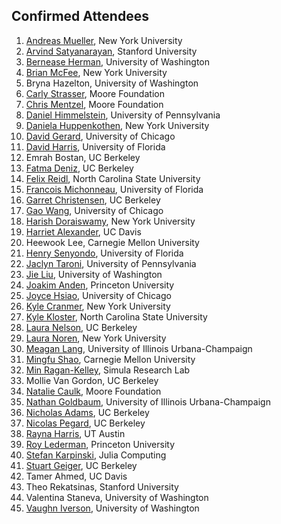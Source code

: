 ## Confirmed Attendees

1. [Andreas Mueller](http://amueller.io), New York University
1. [Arvind Satyanarayan](http://arvindsatya.com), Stanford University
1. [Bernease Herman](http://berneaseherman.com), University of Washington
1. [Brian McFee](https://bmcfee.github.io), New York University
1. Bryna Hazelton, University of Washington
1. [Carly Strasser](http://carlystrasser.net), Moore Foundation
1. [Chris Mentzel](https://www.moore.org/people-detail?personUrl=chrism), Moore Foundation
1. [Daniel Himmelstein](http://dhimmel.com), University of Pennsylvania
1. [Daniela Huppenkothen](http://www.huppenkothen.org), New York University
1. [David Gerard](http://home.uchicago.edu/~dcgerard/home.html), University of Chicago
1. [David Harris](github.com/davharris), University of Florida
1. Emrah Bostan, UC Berkeley
1. [Fatma Deniz](http://fatmanet.com), UC Berkeley
1. [Felix Reidl](http://tcs.rwth-aachen.de/~reidl/), North Carolina State University
1. [Francois Michonneau](http://francoismichonneau.net), University of Florida
1. [Garret Christensen](http://www.ocf.berkeley.edu/~garret), UC Berkeley
1. [Gao Wang](http://home.uchicago.edu/gaow), University of Chicago
1. [Harish Doraiswamy](http://www.harishd.com), New York University
1. [Harriet Alexander](halexand.github.com), UC Davis
1. Heewook Lee, Carnegie Mellon University
1. [Henry Senyondo](http://weecology.org/user/30), University of Florida
1. [Jaclyn Taroni](www.jaclyn-taroni.com), University of Pennsylvania
1. [Jie Liu](http://pages.cs.wisc.edu/~jieliu/), University of Washington
1. [Joakim Anden](https://web.math.princeton.edu/~janden/), Princeton University
1. [Joyce Hsiao](http://Jhsiao999.github.io), University of Chicago
1. [Kyle Cranmer](http://theoryandpractice.org), New York University
1. [Kyle Kloster](http://www4.ncsu.edu/~kakloste/), North Carolina State University
1. [Laura Nelson](http://www.lauraknelson.com), UC Berkeley
1. [Laura Noren](twitter.com/digitalFlaneuse), New York University
1. [Meagan Lang](http://www.meaganlang.com), University of Illinois Urbana-Champaign
1. [Mingfu Shao](http://lcbb.epfl.ch/people/shao), Carnegie Mellon University
1. [Min Ragan-Kelley](https://github.com/minrk), Simula Research Lab
1. Mollie Van Gordon, UC Berkeley
1. [Natalie Caulk](https://www.moore.org/people-detail?personUrl=caulk), Moore Foundation
1. [Nathan Goldbaum](http://twitter.com/njgoldbaum), University of Illinois Urbana-Champaign
1. [Nicholas Adams](http://bids.berkeley.edu/people/nick-adams), UC Berkeley
1. [Nicolas Pegard](http://www.nicolaspegard.com), UC Berkeley
1. [Rayna Harris](http://raynamharris.github.io/), UT Austin
1. [Roy Lederman](http://roy.lederman.name), Princeton University
1. [Stefan Karpinski](http://karpinski.org/), Julia Computing
1. [Stuart Geiger](http://stuartgeiger.com), UC Berkeley
1. Tamer Ahmed, UC Davis
1. Theo Rekatsinas, Stanford University
1. Valentina Staneva, University of Washington
1. [Vaughn Iverson](http://armbrustlab.ocean.washington.edu/people/iverson), University of Washington

<!--

not registered
- [Dino Bellugi](http://dinob.scripts.mit.edu/dinob/ www.esdlberkeley.com/), UC Berkeley
- Brett Naul, UC Berkeley
- [Ce Zhang](http://cs.stanford.edu/people/czhang/), Stanford University

-->
